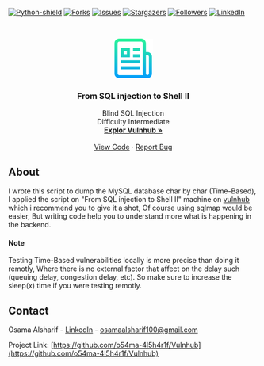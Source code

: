 [![Python-shield][Python-shield]][Python-shield]
[![Forks][forks-shield]][forks-url]
[![Issues][issues-shield]][issues-url]
[![Stargazers][stars-shield]][stars-url]
[![Followers][Followers-shield]][Followers-url]
[![LinkedIn][linkedin-shield]][linkedin-url]


<!-- PROJECT LOGO -->
<br />
<p align="center">
  <a href="https://github.com/othneildrew/Best-README-Template">
    <img src="images/logo.png" alt="Logo" width="80" height="80">
  </a>

  <h3 align="center">From SQL injection to Shell II</h3>

  <p align="center">
    Blind SQL Injection <br />
    Difficulty Intermediate
    <br />
    <a href="https://www.vulnhub.com/entry/pentester-lab-from-sql-injection-to-shell-ii,69/"><strong>Explor Vulnhub »</strong></a>
    <br />
    <br />
    <a href="https://github.com/o54ma-4l5h4r1f/Vulnhub/blob/master/BlindSQLI.py">View Code</a>
    ·
    <a href="https://github.com/o54ma-4l5h4r1f/Vulnhub/issues">Report Bug</a>
  </p>
</p>


<!-- ABOUT THE PROJECT -->
## About
I wrote this script to dump the MySQL database char by char (Time-Based), I applied the script on "From SQL injection to Shell II" machine on [vulnhub](https://www.vulnhub.com) which i recommend you to give it a shot, Of course using sqlmap would be easier, But writing code help you to understand more what is happening in the backend. 
#### Note
Testing Time-Based vulnerabilities locally is more precise than doing it remotly, Where there is no external factor that affect on the delay such (queuing delay, congestion delay, etc).
So make sure to increase the sleep(x) time if you were testing remotly.


<!-- CONTACT -->
## Contact

Osama Alsharif - [LinkedIn](https://www.linkedin.com/in/osama-alsharif-21153716a) - osamaalsharif100@gmail.com

Project Link: [https://github.com/o54ma-4l5h4r1f/Vulnhub](https://github.com/o54ma-4l5h4r1f/Vulnhub)



<!-- MARKDOWN LINKS & IMAGES -->
<!-- https://www.markdownguide.org/basic-syntax/#reference-style-links -->
[Python-shield]: https://img.shields.io/pypi/pyversions/strings?style=for-the-badge
[last-commit-shield]: https://img.shields.io/github/last-commit/o54ma-4l5h4r1f/Vulnhub?style=for-the-badge
[forks-shield]: https://img.shields.io/github/forks/o54ma-4l5h4r1f/Vulnhub.svg?style=for-the-badge
[forks-url]: https://github.com/o54ma-4l5h4r1f/Vulnhub/network/members
[stars-shield]: https://img.shields.io/github/stars/o54ma-4l5h4r1f/Vulnhub.svg?style=for-the-badge
[stars-url]: https://github.com/o54ma-4l5h4r1f/Vulnhub/stargazers
[issues-shield]: https://img.shields.io/github/issues/o54ma-4l5h4r1f/Vulnhub.svg?style=for-the-badge
[issues-url]: https://github.com/o54ma-4l5h4r1f/Vulnhub/issues
[Followers-shield]: https://img.shields.io/github/followers/o54ma-4l5h4r1f?style=for-the-badge
[Followers-url]:https://github.com/o54ma-4l5h4r1f?tab=followers
[linkedin-shield]: https://img.shields.io/badge/-LinkedIn-black.svg?style=for-the-badge&logo=linkedin&colorB=555
[linkedin-url]: https://www.linkedin.com/in/osama-alsharif-21153716a
[product-screenshot]: images/screenshot.png
